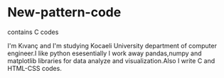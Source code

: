 # New-pattern-code
contains C codes

I'm Kıvanç and I'm studying Kocaeli University department of computer engineer.I like python esesentially I work away pandas,numpy and matplotlib libraries for data analyze and visualization.Also I write C and HTML-CSS codes.

